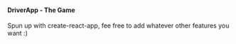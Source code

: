 #### DriverApp - The Game

Spun up with create-react-app, fee free to add whatever other features you want :)
